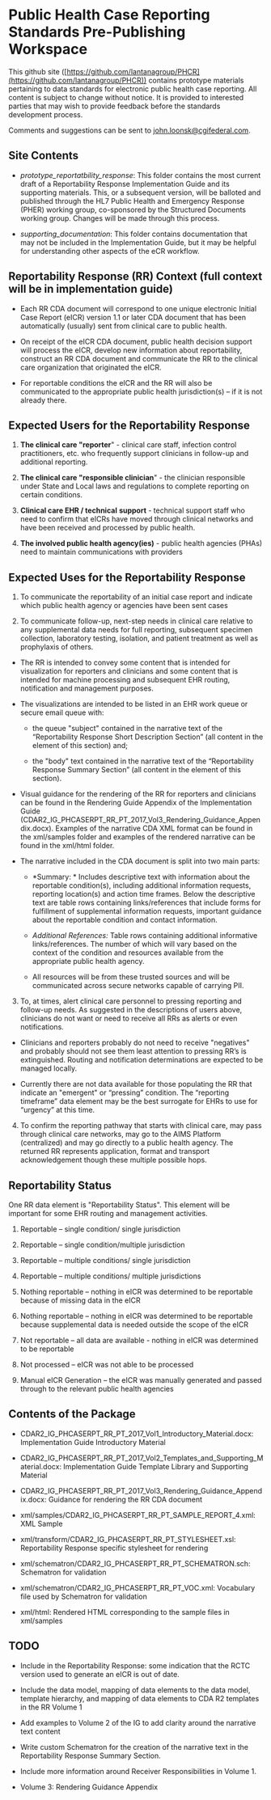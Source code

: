 # Public Health Case Reporting Standards Pre-Publishing Workspace

This github site ([https://github.com/lantanagroup/PHCR](https://github.com/lantanagroup/PHCR)) contains prototype materials pertaining to data standards for electronic public health case reporting.  All content is subject to change without notice. It is provided to interested parties that may wish to provide feedback before the standards development process. 

Comments and suggestions can be sent to john.loonsk@cgifederal.com.

## Site Contents

* *prototype_reportatbility_response*: This folder contains the most current draft of a Reportability Response Implementation Guide and its supporting materials. This, or a subsequent version, will be balloted and published through the HL7 Public Health and Emergency Response (PHER) working group, co-sponsored by the Structured Documents working group. Changes will be made through this process.

* *supporting_documentation*: This folder contains documentation that may not be included in the Implementation Guide, but it may be helpful for understanding other aspects of the eCR workflow.

## Reportability Response (RR) Context (full context will be in implementation guide)

* Each RR CDA document will correspond to one unique electronic Initial Case Report (eICR) version 1.1 or later CDA document that has been automatically (usually) sent from clinical care to public health.

* On receipt of the eICR CDA document, public health decision support will process the eICR, develop new information about reportability, construct an RR CDA document and communicate the RR to the clinical care organization that originated the eICR.

* For reportable conditions the eICR and the RR will also be communicated to the appropriate public health jurisdiction(s) – if it is not already there.

 

## Expected Users for the Reportability Response

1.	**The clinical care "reporter**" - clinical care staff, infection control practitioners, etc. who frequently support clinicians in follow-up and additional reporting.

2.	**The clinical care "responsible clinician**" - the clinician responsible under State and Local laws and regulations to complete reporting on certain conditions.

3.	**Clinical care EHR / technical** **support** - technical support staff who need to confirm that eICRs have moved through clinical networks and have been received and processed by public health.

4.	**The involved public health agency(ies)** - public health agencies (PHAs) need to maintain communications with providers 

## Expected Uses for the Reportability Response

1.	To communicate the reportability of an initial case report and indicate which public health agency or agencies have been sent cases

2.	To communicate follow-up, next-step needs in clinical care relative to any supplemental data needs for full reporting, subsequent specimen collection, laboratory testing, isolation, and patient treatment as well as prophylaxis of others.

* The RR is intended to convey some content that is intended for visualization for reporters and clinicians and some content that is intended for machine processing and subsequent EHR routing, notification and management purposes.

* The visualizations are intended to be listed in an EHR work queue or secure email queue with:

    * the queue "subject" contained in the narrative text of the “Reportability Response Short Description Section” (all content in the <text></text> element of this section) and;

    * the "body" text contained in the narrative text of the “Reportability Response Summary Section” (all content in the <text></text> element of this section).

* Visual guidance for the rendering of the RR for reporters and clinicians can be found in the Rendering Guide Appendix of the Implementation Guide (CDAR2_IG_PHCASERPT_RR_PT_2017_Vol3_Rendering_Guidance_Appendix.docx). Examples of the narrative CDA XML format can be found in the xml/samples folder and examples of the rendered narrative can be found in the xml/html folder. 

* The narrative included in the CDA document is split into two main parts:

    * *Summary: * Includes descriptive text with information about the reportable condition(s), including additional information requests, reporting location(s) and action time frames. Below the descriptive text are table rows containing links/references that include forms for fulfillment of supplemental information requests, important guidance about the reportable condition and contact information.

    * *Additional References:* Table rows containing additional informative links/references. The number of which will vary based on the context of the condition and resources available from the appropriate public health agency. 

    * All resources will be from these trusted sources and will be communicated across secure networks capable of carrying PII.

3.	To, at times, alert clinical care personnel to pressing reporting and follow-up needs. As suggested in the descriptions of users above, clinicians do not want or need to receive all RRs as alerts or even notifications.

* Clinicians and reporters probably do not need to receive "negatives" and probably should not see them least attention to pressing RR’s is extinguished. Routing and notification determinations are expected to be managed locally.

* Currently there are not data available for those populating the RR that indicate an "emergent" or “pressing” condition. The “reporting timeframe” data element may be the best surrogate for EHRs to use for “urgency” at this time.

4.	To confirm the reporting pathway that starts with clinical care, may pass through clinical care networks, may go to the AIMS Platform (centralized) and may go directly to a public health agency. The returned RR represents application, format and transport acknowledgement though these multiple possible hops.

## Reportability Status

One RR data element is "Reportability Status". This element will be important for some EHR routing and management activities.

1. Reportable – single condition/ single jurisdiction

2. Reportable – single condition/multiple jurisdiction

3. Reportable – multiple conditions/ single jurisdiction

4. Reportable – multiple conditions/ multiple jurisdictions

5. Nothing reportable – nothing in eICR was determined to be reportable because of missing data in the eICR

6. Nothing reportable – nothing in eICR was determined to be reportable because supplemental data is needed outside the scope of the eICR

7. Not reportable – all data are available - nothing in eICR was determined to be reportable

8. Not processed – eICR was not able to be processed

9. Manual eICR Generation – the eICR was manually generated and passed through to the relevant public health agencies

## Contents of the Package

* CDAR2_IG_PHCASERPT_RR_PT_2017_Vol1_Introductory_Material.docx:                  Implementation Guide Introductory Material

* CDAR2_IG_PHCASERPT_RR_PT_2017_Vol2_Templates_and_Supporting_Material.docx: Implementation Guide Template Library and Supporting Material

* CDAR2_IG_PHCASERPT_RR_PT_2017_Vol3_Rendering_Guidance_Appendix.docx: Guidance for rendering the RR CDA document

* xml/samples/CDAR2_IG_PHCASERPT_RR_PT_SAMPLE_REPORT_4.xml:                             XML Sample

* xml/transform/CDAR2_IG_PHCASERPT_RR_PT_STYLESHEET.xsl: Reportability Response specific stylesheet for rendering

* xml/schematron/CDAR2_IG_PHCASERPT_RR_PT_SCHEMATRON.sch: Schematron for validation

* xml/schematron/CDAR2_IG_PHCASERPT_RR_PT_VOC.xml: Vocabulary file used by Schematron for validation

* xml/html: Rendered HTML corresponding to the sample files in xml/samples

## TODO

* Include in the Reportability Response: some indication that the RCTC version used to generate an eICR is out of date.

* Include the data model, mapping of data elements to the data model, template hierarchy, and mapping of data elements to CDA R2 templates in the RR Volume 1

* Add examples to Volume 2 of the IG to add clarity around the narrative text content

* Write custom Schematron for the creation of the narrative text in the Reportability Response Summary Section.

* Include more information around Receiver Responsibilities in Volume 1.

* Volume 3: Rendering Guidance Appendix

